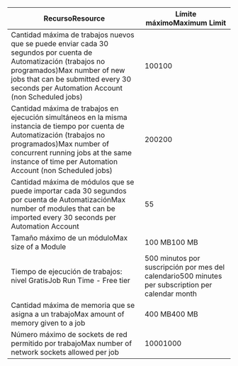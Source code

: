 | <span data-ttu-id="2bd88-101">Recurso</span><span class="sxs-lookup"><span data-stu-id="2bd88-101">Resource</span></span> | <span data-ttu-id="2bd88-102">Límite máximo</span><span class="sxs-lookup"><span data-stu-id="2bd88-102">Maximum Limit</span></span> |
| --- | --- |
| <span data-ttu-id="2bd88-103">Cantidad máxima de trabajos nuevos que se puede enviar cada 30 segundos por cuenta de Automatización (trabajos no programados)</span><span class="sxs-lookup"><span data-stu-id="2bd88-103">Max number of new jobs that can be submitted every 30 seconds per Automation Account (non Scheduled jobs)</span></span> |<span data-ttu-id="2bd88-104">100</span><span class="sxs-lookup"><span data-stu-id="2bd88-104">100</span></span> |
| <span data-ttu-id="2bd88-105">Cantidad máxima de trabajos en ejecución simultáneos en la misma instancia de tiempo por cuenta de Automatización (trabajos no programados)</span><span class="sxs-lookup"><span data-stu-id="2bd88-105">Max number of concurrent running jobs at the same instance of time per Automation Account (non Scheduled jobs)</span></span> |<span data-ttu-id="2bd88-106">200</span><span class="sxs-lookup"><span data-stu-id="2bd88-106">200</span></span> |
| <span data-ttu-id="2bd88-107">Cantidad máxima de módulos que se puede importar cada 30 segundos por cuenta de Automatización</span><span class="sxs-lookup"><span data-stu-id="2bd88-107">Max number of modules that can be imported every 30 seconds per Automation Account</span></span> |<span data-ttu-id="2bd88-108">5</span><span class="sxs-lookup"><span data-stu-id="2bd88-108">5</span></span> |
| <span data-ttu-id="2bd88-109">Tamaño máximo de un módulo</span><span class="sxs-lookup"><span data-stu-id="2bd88-109">Max size of a Module</span></span> |<span data-ttu-id="2bd88-110">100 MB</span><span class="sxs-lookup"><span data-stu-id="2bd88-110">100 MB</span></span> |
| <span data-ttu-id="2bd88-111">Tiempo de ejecución de trabajos: nivel Gratis</span><span class="sxs-lookup"><span data-stu-id="2bd88-111">Job Run Time - Free tier</span></span> |<span data-ttu-id="2bd88-112">500 minutos por suscripción por mes del calendario</span><span class="sxs-lookup"><span data-stu-id="2bd88-112">500 minutes per subscription per calendar month</span></span> |
| <span data-ttu-id="2bd88-113">Cantidad máxima de memoria que se asigna a un trabajo</span><span class="sxs-lookup"><span data-stu-id="2bd88-113">Max amount of memory given to a job</span></span> |<span data-ttu-id="2bd88-114">400 MB</span><span class="sxs-lookup"><span data-stu-id="2bd88-114">400 MB</span></span> |
| <span data-ttu-id="2bd88-115">Número máximo de sockets de red permitido por trabajo</span><span class="sxs-lookup"><span data-stu-id="2bd88-115">Max number of network sockets allowed per job</span></span> |<span data-ttu-id="2bd88-116">1000</span><span class="sxs-lookup"><span data-stu-id="2bd88-116">1000</span></span> |


